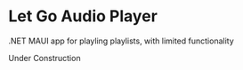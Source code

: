# Let Go Audio Player
 .NET MAUI app for playling playlists, with limited functionality

Under Construction